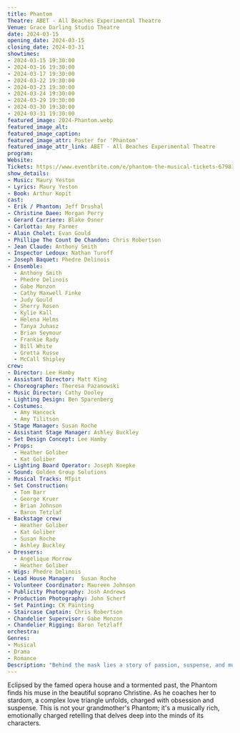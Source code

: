 ```yaml
---
title: Phantom
Theatre: ABET - All Beaches Experimental Theatre
Venue: Grace Darling Studio Theatre
date: 2024-03-15
opening_date: 2024-03-15
closing_date: 2024-03-31
showtimes:
- 2024-03-15 19:30:00
- 2024-03-16 19:30:00
- 2024-03-17 19:30:00
- 2024-03-22 19:30:00
- 2024-03-23 19:30:00
- 2024-03-24 19:30:00
- 2024-03-29 19:30:00
- 2024-03-30 19:30:00
- 2024-03-31 19:30:00
featured_image: 2024-Phantom.webp
featured_image_alt: 
featured_image_caption: 
featured_image_attr: Poster for 'Phantom'
featured_image_attr_link: ABET - All Beaches Experimental Theatre
program:
Website: 
Tickets: https://www.eventbrite.com/e/phantom-the-musical-tickets-679811242727
show_details: 
- Music: Maury Yeston
- Lyrics: Maury Yeston
- Book: Arthur Kopit
cast:
- Erik / Phantom: Jeff Drushal
- Christine Daee: Morgan Perry
- Gerard Carriere: Blake Osner
- Carlotta: Amy Farmer
- Alain Cholet: Evan Gould
- Phillipe The Count De Chandon: Chris Robertson
- Jean Claude: Anthony Smith
- Inspector Ledoux: Nathan Turoff
- Joseph Baquet: Phedre Delinois
- Ensemble:
  - Anthony Smith
  - Phedre Delinois
  - Gabe Monzon
  - Cathy Maxwell Finke
  - Judy Gould
  - Sherry Rosen
  - Kylie Kall
  - Helena Helms
  - Tanya Juhasz
  - Brian Seymour
  - Frankie Rady
  - Bill White
  - Gretta Russe
  - McCall Shipley
crew:
- Director: Lee Hamby
- Assistant Director: Matt King
- Choreographer: Theresa Pazanowski
- Music Director: Cathy Dooley
- Lighting Design: Ben Sparenberg
- Costumes: 
  - Amy Hancock
  - Amy Tilitson
- Stage Manager: Susan Roche
- Assistant Stage Manager: Ashley Buckley
- Set Design Concept: Lee Hamby
- Props:
  - Heather Goliber
  - Kat Goliber
- Lighting Board Operator: Joseph Koepke
- Sound: Golden Group Solutions
- Musical Tracks: MTpit 
- Set Construction:
  - Tom Barr
  - George Kruer
  - Brian Johnson
  - Baron Tetzlaf
- Backstage crew: 
  - Heather Goliber
  - Kat Goliber
  - Susan Roche
  - Ashley Buckley
- Dressers: 
  - Angelique Morrow
  - Heather Goliber
- Wigs: Phedre Delinois 
- Lead House Manager:  Susan Roche 
- Volunteer Coordinator: Maureen Johnson 
- Publicity Photography: Josh Andrews
- Production Photography: John Scherf
- Set Painting: CK Painting
- Staircase Captain: Chris Robertson
- Chandelier Supervisor: Gabe Monzon
- Chandelier Rigging: Baron Tetzlaff
orchestra:
Genres:
- Musical
- Drama
- Romance
Description: "Behind the mask lies a story of passion, suspense, and musical mastery."
---
```

Eclipsed by the famed opera house and a tormented past, the Phantom finds his muse in the beautiful soprano Christine. As he coaches her to stardom, a complex love triangle unfolds, charged with obsession and suspense. This is not your grandmother's Phantom; it's a musically rich, emotionally charged retelling that delves deep into the minds of its characters.